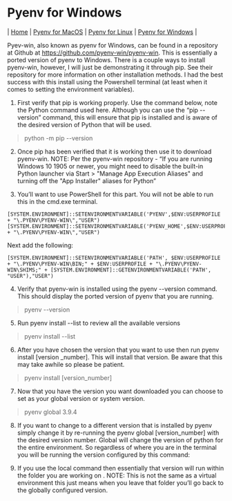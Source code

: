 # Pyenv for Windows
| [Home](README.md) | [Pyenv for MacOS](pyenv-for-macos.md) | [Pyenv for Linux](pyenv-for-linux.md) | [Pyenv for Windows](pyenv-for-windows.md) |

Pyev-win, also known as pyenv for Windows, can be found in a repository at Github at https://github.com/pyenv-win/pyenv-win. This is essentially a ported version of pyenv to Windows. There is a couple ways to install pyenv-win, however, I will just be demonstrating it through pip. See their repository for more information on other installation methods. I had the best success with this install using the Powershell terminal (at least when it comes to setting the environment variables).

1.	First verify that pip is working properly. Use the command below, note the Python command used here. Although you can use the “pip --version” command, this will ensure that pip is installed and is aware of the desired version of Python that will be used.

> python -m pip --version

2.	Once pip has been verified that it is working then use it to download pyenv-win.
NOTE: Per the pyenv-win repository - “If you are running Windows 10 1905 or newer, you might need to disable the built-in Python launcher via Start > "Manage App Execution Aliases" and turning off the "App Installer" aliases for Python”

3.	You’ll want to use PowerShell for this part. You will not be able to run this in the cmd.exe terminal.

```
[SYSTEM.ENVIRONMENT]::SETENVIRONMENTVARIABLE('PYENV',$ENV:USERPROFILE + "\.PYENV\PYENV-WIN\","USER")
[SYSTEM.ENVIRONMENT]::SETENVIRONMENTVARIABLE('PYENV_HOME',$ENV:USERPROFILE + "\.PYENV\PYENV-WIN\","USER")
```
Next add the following:
```
[SYSTEM.ENVIRONMENT]::SETENVIRONMENTVARIABLE('PATH', $ENV:USERPROFILE + "\.PYENV\PYENV-WIN\BIN;" + $ENV:USERPROFILE + "\.PYENV\PYENV-WIN\SHIMS;" + [SYSTEM.ENVIRONMENT]::GETENVIRONMENTVARIABLE('PATH', "USER"),"USER")
```

4.	Verify that pyenv-win is installed using the pyenv --version command. This should display the ported version of pyenv that you are running.

> pyenv --version

5.	Run pyenv install --list to review all the available versions
> pyenv install --list

6.	After you have chosen the version that you want to use then run pyenv install [version _number]. This will install that version. Be aware that this may take awhile so please be patient.

> pyenv install [version_number]

7.	Now that you have the version you want downloaded you can choose to set as your global version or system version.

> pyenv global 3.9.4

8.	If you want to change to a different version that is installed by pyenv simply change it by re-running the pyenv global [version_number] with the desired version number. Global will change the version of python for the entire environment. So regardless of where you are in the terminal you will be running the version configured by this command:

9.	If you use the local command then essentially that version will run within the folder you are working on . NOTE: This is not the same as a virtual environment this just means when you leave that folder you’ll go back to the globally configured version.
